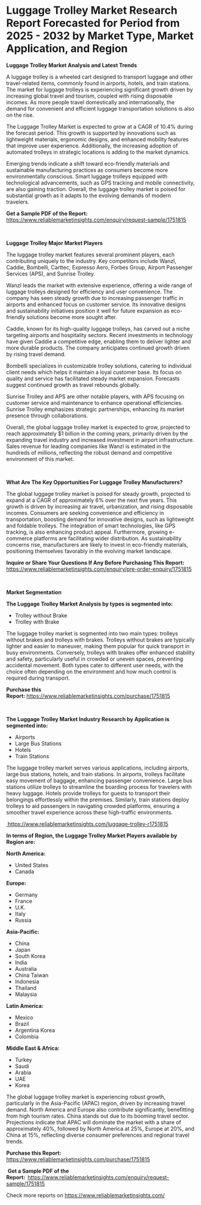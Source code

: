 <p><h1>Luggage Trolley Market Research Report Forecasted for Period from 2025 -  2032 by Market Type, Market Application, and Region</h1></p><p><strong>Luggage Trolley Market Analysis and Latest Trends</strong></p>
<p><p>A luggage trolley is a wheeled cart designed to transport luggage and other travel-related items, commonly found in airports, hotels, and train stations. The market for luggage trolleys is experiencing significant growth driven by increasing global travel and tourism, coupled with rising disposable incomes. As more people travel domestically and internationally, the demand for convenient and efficient luggage transportation solutions is also on the rise.</p><p>The Luggage Trolley Market is expected to grow at a CAGR of 10.4% during the forecast period. This growth is supported by innovations such as lightweight materials, ergonomic designs, and enhanced mobility features that improve user experience. Additionally, the increasing adoption of automated trolleys in strategic locations is adding to the market dynamics.</p><p>Emerging trends indicate a shift toward eco-friendly materials and sustainable manufacturing practices as consumers become more environmentally conscious. Smart luggage trolleys equipped with technological advancements, such as GPS tracking and mobile connectivity, are also gaining traction. Overall, the luggage trolley market is poised for substantial growth as it adapts to the evolving demands of modern travelers.</p></p>
<p><strong>Get a Sample PDF of the Report:&nbsp;</strong> <a href="https://www.reliablemarketinsights.com/enquiry/request-sample/1751815?utm_campaign=3551&utm_medium=2&utm_source=Github&utm_content=ia&utm_term=10042025&utm_id=luggage-trolley">https://www.reliablemarketinsights.com/enquiry/request-sample/1751815</a></p>
<p>&nbsp;</p>
<p><strong>Luggage Trolley Major Market Players</strong></p>
<p><p>The luggage trolley market features several prominent players, each contributing uniquely to the industry. Key competitors include Wanzl, Caddie, Bombelli, Carttec, Expresso Aero, Forbes Group, Airport Passenger Services (APS), and Sunrise Trolley. </p><p>Wanzl leads the market with extensive experience, offering a wide range of luggage trolleys designed for efficiency and user convenience. The company has seen steady growth due to increasing passenger traffic in airports and enhanced focus on customer service. Its innovative designs and sustainability initiatives position it well for future expansion as eco-friendly solutions become more sought after.</p><p>Caddie, known for its high-quality luggage trolleys, has carved out a niche targeting airports and hospitality sectors. Recent investments in technology have given Caddie a competitive edge, enabling them to deliver lighter and more durable products. The company anticipates continued growth driven by rising travel demand.</p><p>Bombelli specializes in customizable trolley solutions, catering to individual client needs which helps it maintain a loyal customer base. Its focus on quality and service has facilitated steady market expansion. Forecasts suggest continued growth as travel rebounds globally.</p><p>Sunrise Trolley and APS are other notable players, with APS focusing on customer service and maintenance to enhance operational efficiencies. Sunrise Trolley emphasizes strategic partnerships, enhancing its market presence through collaborations.</p><p>Overall, the global luggage trolley market is expected to grow, projected to reach approximately $1 billion in the coming years, primarily driven by the expanding travel industry and increased investment in airport infrastructure. Sales revenue for leading companies like Wanzl is estimated in the hundreds of millions, reflecting the robust demand and competitive environment of this market.</p></p>
<p>&nbsp;</p>
<p><strong>What Are The Key Opportunities For Luggage Trolley Manufacturers?</strong></p>
<p><p>The global luggage trolley market is poised for steady growth, projected to expand at a CAGR of approximately 6% over the next five years. This growth is driven by increasing air travel, urbanization, and rising disposable incomes. Consumers are seeking convenience and efficiency in transportation, boosting demand for innovative designs, such as lightweight and foldable trolleys. The integration of smart technologies, like GPS tracking, is also enhancing product appeal. Furthermore, growing e-commerce platforms are facilitating wider distribution. As sustainability concerns rise, manufacturers are likely to invest in eco-friendly materials, positioning themselves favorably in the evolving market landscape.</p></p>
<p><strong>Inquire or Share Your Questions If Any Before Purchasing This Report:</strong> <a href="https://www.reliablemarketinsights.com/enquiry/pre-order-enquiry/1751815?utm_campaign=3551&utm_medium=2&utm_source=Github&utm_content=ia&utm_term=10042025&utm_id=luggage-trolley">https://www.reliablemarketinsights.com/enquiry/pre-order-enquiry/1751815</a></p>
<p>&nbsp;</p>
<p><strong>Market Segmentation</strong></p>
<p><strong>The Luggage Trolley Market Analysis by types is segmented into:</strong></p>
<p><ul><li>Trolley without Brake</li><li>Trolley with Brake</li></ul></p>
<p><p>The luggage trolley market is segmented into two main types: trolleys without brakes and trolleys with brakes. Trolleys without brakes are typically lighter and easier to maneuver, making them popular for quick transport in busy environments. Conversely, trolleys with brakes offer enhanced stability and safety, particularly useful in crowded or uneven spaces, preventing accidental movement. Both types cater to different user needs, with the choice often depending on the environment and how much control is required during transport.</p></p>
<p><strong>Purchase this Report:&nbsp;</strong><a href="https://www.reliablemarketinsights.com/purchase/1751815?utm_campaign=3551&utm_medium=2&utm_source=Github&utm_content=ia&utm_term=10042025&utm_id=luggage-trolley">https://www.reliablemarketinsights.com/purchase/1751815</a></p>
<p>&nbsp;</p>
<p><strong>The Luggage Trolley Market Industry Research by Application is segmented into:</strong></p>
<p><ul><li>Airports</li><li>Large Bus Stations</li><li>Hotels</li><li>Train Stations</li></ul></p>
<p><p>The luggage trolley market serves various applications, including airports, large bus stations, hotels, and train stations. In airports, trolleys facilitate easy movement of baggage, enhancing passenger convenience. Large bus stations utilize trolleys to streamline the boarding process for travelers with heavy luggage. Hotels provide trolleys for guests to transport their belongings effortlessly within the premises. Similarly, train stations deploy trolleys to aid passengers in navigating crowded platforms, ensuring a smoother travel experience across these high-traffic environments.</p></p>
<p><a href="https://www.reliablemarketinsights.com/luggage-trolley-r1751815?utm_campaign=3551&utm_medium=2&utm_source=Github&utm_content=ia&utm_term=10042025&utm_id=luggage-trolley">&nbsp;https://www.reliablemarketinsights.com/luggage-trolley-r1751815</a></p>
<p><strong>In terms of Region, the Luggage Trolley Market Players available by Region are:</strong></p>
<p>
    <p> <strong> North America: </strong>
        <ul>
            <li>United States</li>
            <li>Canada</li>
        </ul>
        </p> 
    <p> <strong> Europe: </strong>
        <ul>
            <li>Germany</li>
            <li>France</li>
            <li>U.K.</li>
            <li>Italy</li>
            <li>Russia</li>
        </ul>
        </p> 
    <p> <strong> Asia-Pacific: </strong>
        <ul>
            <li>China</li>
            <li>Japan</li>
            <li>South Korea</li>
            <li>India</li>
            <li>Australia</li>
            <li>China Taiwan</li>
            <li>Indonesia</li>
            <li>Thailand</li>
            <li>Malaysia</li>
        </ul>
        </p> 
    <p> <strong> Latin America: </strong>
        <ul>
            <li>Mexico</li>
            <li>Brazil</li>
            <li>Argentina Korea</li>
            <li>Colombia</li>
        </ul>
        </p> 
    <p> <strong> Middle East & Africa: </strong>
        <ul>
            <li>Turkey</li>
            <li>Saudi</li>
            <li>Arabia</li>
            <li>UAE</li>
            <li>Korea</li>
        </ul>
    </p>
    </p>
<p><p>The global luggage trolley market is experiencing robust growth, particularly in the Asia-Pacific (APAC) region, driven by increasing travel demand. North America and Europe also contribute significantly, benefitting from high tourism rates. China stands out due to its booming travel sector. Projections indicate that APAC will dominate the market with a share of approximately 40%, followed by North America at 25%, Europe at 20%, and China at 15%, reflecting diverse consumer preferences and regional travel trends.</p></p>
<p><strong>Purchase this Report: </strong><a href="https://www.reliablemarketinsights.com/purchase/1751815?utm_campaign=3551&utm_medium=2&utm_source=Github&utm_content=ia&utm_term=10042025&utm_id=luggage-trolley">https://www.reliablemarketinsights.com/purchase/1751815</a></p>
<p>&nbsp;<strong>Get a Sample PDF of the Report:&nbsp;&nbsp;</strong><a href="https://www.reliablemarketinsights.com/enquiry/request-sample/1751815?utm_campaign=3551&utm_medium=2&utm_source=Github&utm_content=ia&utm_term=10042025&utm_id=luggage-trolley">https://www.reliablemarketinsights.com/enquiry/request-sample/1751815</a></p>
<p><strong></strong></p>
<p>Check more reports on <a href="https://www.reliablemarketinsights.com/?utm_campaign=3551&utm_medium=2&utm_source=Github&utm_content=ia&utm_term=10042025&utm_id=luggage-trolley">https://www.reliablemarketinsights.com/</a></p>